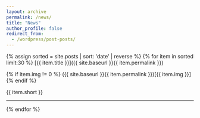 ```yaml
---
layout: archive
permalink: /news/
title: "News"
author_profile: false
redirect_from:
  - /wordpress/post-posts/
---
```


{% assign sorted = site.posts | sort: 'date' | reverse %}
{% for item in sorted limit:30 %}
  [{{ item.title }}]({{ site.baseurl }}{{ item.permalink }})

  {% if item.img != 0 %}
    ({{ site.baseurl }}{{ item.permalink }})[{{ item.img }}]
  {% endif %}

  {{ item.short }}
  <hr>
{% endfor %}